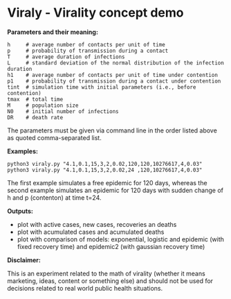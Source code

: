 # Viraly - Virality concept demo

**Parameters and their meaning:**
```
h     # average number of contacts per unit of time
p     # probability of transmission during a contact
T     # average duration of infections
L     # standard deviation of the normal distribution of the infection duration
h1    # average number of contacts per unit of time under contention
p1    # probability of transmission during a contact under contention
tint  # simulation time with initial parameters (i.e., before contention)
tmax  # total time
M     # population size
N0    # initial number of infections
DR    # death rate
```
The parameters must be given via command line in the order listed above as quoted comma-separated list.

**Examples:**
```
python3 viraly.py "4.1,0.1,15,3,2,0.02,120,120,10276617,4,0.03"
python3 viraly.py "4.1,0.1,15,3,2,0.02,24 ,120,10276617,4,0.03"
```

The first example simulates a free epidemic for 120 days, whereas the second example simulates an epidemic for 120 days with sudden change of h and p (contenton) at time t=24.

**Outputs:**

* plot with active cases, new cases, recoveries an deaths
* plot with acumulated cases and acumulated deaths
* plot with comparison of models: exponential, logistic and epidemic (with fixed recovery time) and epidemic2 (with gaussian recovery time)

**Disclaimer:**

This is an experiment related to the math of virality (whether it means marketing, ideas, content or something else) and should not be used for decisions related to real world public health situations.
